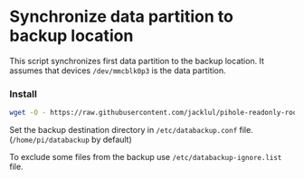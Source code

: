 # Synchronize data partition to backup location

This script synchronizes first data partition to the backup location.
It assumes that devices `/dev/mmcblk0p3` is the data partition.

### Install

```bash
wget -O - https://raw.githubusercontent.com/jacklul/pihole-readonly-rootfs/master/scripts/databackup/install.sh | sudo bash
```

Set the backup destination directory in `/etc/databackup.conf` file.
(`/home/pi/databackup` by default)

To exclude some files from the backup use `/etc/databackup-ignore.list` file.

